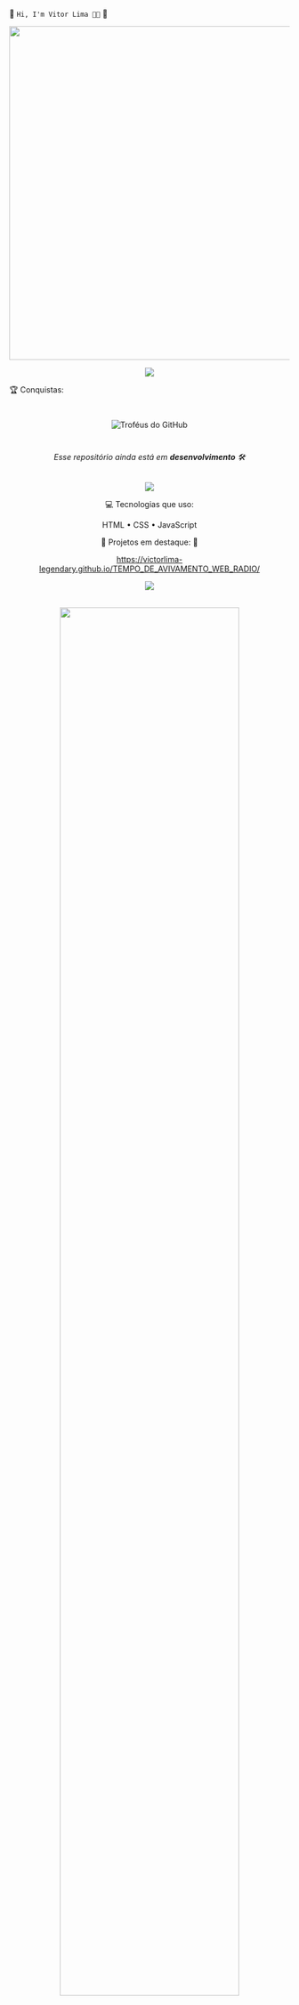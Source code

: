 
  👾 <code>Hi, I'm Vitor Lima 🍋‍🟩</code> 👾



<p align="center">
  <img src="https://media.giphy.com/media/3o7abldj0b3rxrZUxW/giphy.gif" width="600" />
</p>

<p align="center">
  <img src="https://readme-typing-svg.herokuapp.com?font=Orbitron&color=00F7FF&size=40&center=true&vCenter=true&width=1000&lines=💻+Dev+Web+e+Apaixonado+por+Tecnologia;👁️+Ciberpunk+%7C+Futuro+Digital+%7C+Código+na+veia;🚀+Em+constante+evolução...+bora+codar!" />
</p>

🏆 Conquistas:

<p align="center" style="margin-top: 40px; margin-bottom: 40px;">
  <img 
    src="https://github-profile-trophy.vercel.app/?username=victorlima-legendary&theme=tokyonight&no-frame=true&column=4&margin-w=30&margin-h=25"
    alt="Troféus do GitHub"
  />
</p>



<p align="center"><i>Esse repositório ainda está em <b>desenvolvimento</b> 🛠️</i></p>

<br />

<div align="center">

<img src="https://capsule-render.vercel.app/api?type=rect&color=00f7ff&height=2"/>

💻 Tecnologias que uso:

HTML • CSS • JavaScript <!-- • React • Node.js • Vite • Figma • Git • APIs • IA -->

🚀 Projetos em destaque: 🔮 

https://victorlima-legendary.github.io/TEMPO_DE_AVIVAMENTO_WEB_RADIO/

<img src="https://capsule-render.vercel.app/api?type=rect&color=00f7ff&height=2"/> <div align="center"> <br/>
<img width="80%" src="https://github-readme-stats.vercel.app/api?username=victorlima-legendary&show_icons=true&theme=tokyonight" /> <br/><br/>
<img width="80%" src="https://github-readme-streak-stats-eight.vercel.app/?user=victorlima-legendary&theme=tokyonight" > <br/> <br/>
<img src="https://capsule-render.vercel.app/api?type=rect&color=00f7ff&height=2"/></div>

 </p> <br />

<!-- 🌐 Contato e redes: -->

<!-- <div>
<a href="https://www.youtube.com/seu-canal-youtube-aqui" target="_blank"><img loading="lazy" src="https://img.shields.io/badge/YouTube-FF0000?style=for-the-badge&logo=youtube&logoColor=white" target="_blank"></a>
<a href="https://instagram.com/seu-usuário-instagram-aqui" target="_blank"><img loading="lazy" src="https://img.shields.io/badge/-Instagram-%23E4405F?style=for-the-badge&logo=instagram&logoColor=white" target="_blank"></a>
<a href="https://www.twitch.tv/seu-usuário-aqui" target="_blank"><img loading="lazy" src="https://img.shields.io/badge/Twitch-9146FF?style=for-the-badge&logo=twitch&logoColor=white" target="_blank"></a>
<a href = "mailto:contato@seu-usuário-aqui"><img loading="lazy" src="https://img.shields.io/badge/Gmail-D14836?style=for-the-badge&logo=gmail&logoColor=white" target="_blank"></a>
<a href="https://www.linkedin.com/in/seu-usuário-linkedln-aqui" target="_blank"><img loading="lazy" src="https://img.shields.io/badge/-LinkedIn-%230077B5?style=for-the-badge&logo=linkedin&logoColor=white" target="_blank"></a>   
</div> -->

<img src="https://capsule-render.vercel.app/api?type=rect&color=00f7ff&height=2"/>
💬 Hacker Quote do dia:

“Os fracos se vingam. Os fortes perdoam. Os inteligentes... compilam.” – Glitch Prophet

<!-- <br /> <p align="center"> <img src="https://media.giphy.com/media/XA3cXYtGs7d7K/giphy.gif" width="300" /> </p> </div> -->
